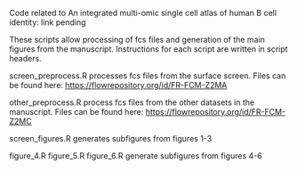 Code related to An integrated multi-omic single cell atlas of human B cell identity: link pending 

These scripts allow processing of fcs files and generation of the main figures from the manuscript. Instructions for each script are written in script headers.

screen_preprocess.R processes fcs files from the surface screen. Files can be found here: https://flowrepository.org/id/FR-FCM-Z2MA

other_preprocess.R process fcs files from the other datasets in the manuscript. Files can be found here: https://flowrepository.org/id/FR-FCM-Z2MC

screen_figures.R generates subfigures from figures 1-3

figure_4.R figure_5.R figure_6.R generate subfigures from figures 4-6
